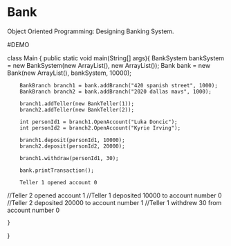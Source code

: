 # Bank
Object Oriented Programming: Designing Banking System. 

#DEMO


class Main {
    public static void main(String[] args){
        BankSystem bankSystem = new BankSystem(new ArrayList<BankAccount>(), new ArrayList<Transaction>());
        Bank bank = new Bank(new ArrayList<BankBranch>(), bankSystem, 10000);

        BankBranch branch1 = bank.addBranch("420 spanish street", 1000);
        BankBranch branch2 = bank.addBranch("2020 dallas mavs", 1000);

        branch1.addTeller(new BankTeller(1));
        branch2.addTeller(new BankTeller(2));

        int personId1 = branch1.OpenAccount("Luka Doncic");
        int personId2 = branch2.OpenAccount("Kyrie Irving");

        branch1.deposit(personId1, 10000);
        branch2.deposit(personId2, 20000);

        branch1.withdraw(personId1, 30);

        bank.printTransaction();

        Teller 1 opened account 0
//Teller 2 opened account 1
//Teller 1 deposited 10000 to account number 0
//Teller 2 deposited 20000 to account number 1
//Teller 1 withdrew 30 from account number 0



    }
}
